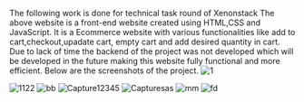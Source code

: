 The following work is done for technical task round of Xenonstack
The above website is a front-end website created using HTML,CSS and JavaScript. It is a Ecommerce website with various 
functionalities like add to cart,checkout,upadate cart, empty cart and add desired quantity in cart.
Due to lack of time the backend of the project was not developed which will be developed in the future making this website fully functional and more efficient.
Below are the screenshots of the project.
![1](https://user-images.githubusercontent.com/111428084/185168505-88374459-fec1-4127-86ae-ee77df911536.PNG)

![1122](https://user-images.githubusercontent.com/111428084/185168655-ed0149e5-4dfd-480b-b1b5-8593289681e7.PNG)
![bb](https://user-images.githubusercontent.com/111428084/185168699-c46c3e8d-3de3-436b-a4bc-d6d11a6fb67e.PNG)
![Capture12345](https://user-images.githubusercontent.com/111428084/185168767-afd19512-a5b5-4641-accb-b720c24fc37d.PNG)
![Capturesas](https://user-images.githubusercontent.com/111428084/185168780-c1b74e69-e078-430c-8a7b-e811bf8c80ca.PNG)
![mm](https://user-images.githubusercontent.com/111428084/185168831-90928c78-26fb-4b5d-9241-184007d75321.PNG)
![fd](https://user-images.githubusercontent.com/111428084/185168850-0cb1f6ac-babc-4a89-9c63-c4a34d36f1b4.PNG)
